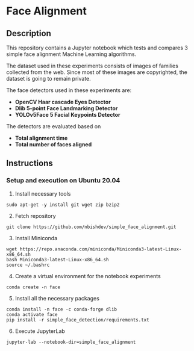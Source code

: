 # Face Alignment


## Description
This repository contains a Jupyter notebook which tests and compares 3 simple face alignment Machine Learning algorithms.

The dataset used in these experiments consists of images of families collected from the web. Since most of these images are copyrighted, the dataset is going to remain private.

The face detectors used in these experiments are:
* **OpenCV Haar cascade Eyes Detector**
* **Dlib 5-point Face Landmarking Detector**
* **YOLOv5Face 5 Facial Keypoints Detector**

The detectors are evaluated based on
* **Total alignment time**
* **Total number of faces aligned**



## Instructions
### Setup and execution on Ubuntu 20.04

1. Install necessary tools
```console
sudo apt-get -y install git wget zip bzip2
```

2. Fetch repository
```console
git clone https://github.com/nbishdev/simple_face_alignment.git
```

3. Install Miniconda
```console
wget https://repo.anaconda.com/miniconda/Miniconda3-latest-Linux-x86_64.sh
bash Miniconda3-latest-Linux-x86_64.sh
source ~/.bashrc
```

4. Create a virtual environment for the notebook experiments
```console
conda create -n face
```

5. Install all the necessary packages
```console
conda install -n face -c conda-forge dlib
conda activate face
pip install -r simple_face_detection/requirements.txt
```

6. Execute JupyterLab
```console
jupyter-lab --notebook-dir=simple_face_alignment
```
